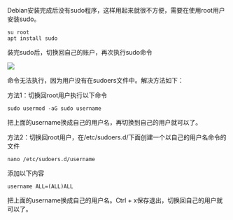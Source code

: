 Debian安装完成后没有sudo程序，这样用起来就很不方便，需要在使用root用户安装sudo。

```
su root
apt install sudo
```

装完sudo后，切换回自己的账户，再次执行sudo命令

![](https://pic4.zhimg.com/v2-5476143cdd67914dfdb748fd19324243_b.jpg)

命令无法执行，因为用户没有在sudoers文件中。解决方法如下：

方法1：切换回root用户执行以下命令

```
sudo usermod -aG sudo username
```

把上面的username换成自己的用户名，再切换到自己的用户就可以了。

方法2：切换回root用户，在/etc/sudoers.d/下面创建一个以自己的用户名命令的文件

```
nano /etc/sudoers.d/username
```

添加以下内容

```
username ALL=(ALL)ALL
```

把上面的username换成自己的用户名。Ctrl + x保存退出，切换回自己的用户就可以了。